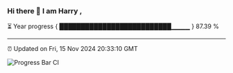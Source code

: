 ### Hi there 👋 I am Harry , 

⏳ Year progress { ██████████████████████████▁▁▁▁ } 87.39 %

---

⏰ Updated on Fri, 15 Nov 2024 20:33:10 GMT

![Progress Bar CI](https://github.com/duykhang68/duykhang68/workflows/Progress%20Bar%20CI/badge.svg)
